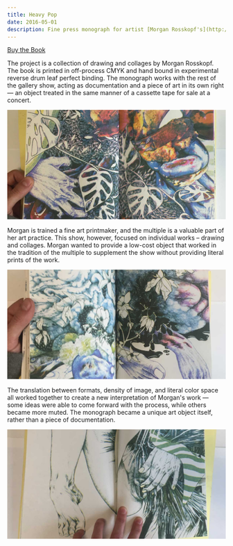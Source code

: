 ```yaml
---
title: Heavy Pop
date: 2016-05-01
description: Fine press monograph for artist [Morgan Rosskopf's](http://morganrosskopf.com/) solo show at [One Grand Gallery](http://www.onegrandgallery.com/) commissioned by the artist and the gallery.
---
```


<p class="text-center trailer-2">
	<a href="http://www.ogpdx.com/morgan-rosskopf-heavy-pop/1a4u531deq9xqrkunjqyk5di9aewey" class="nav-link">Buy the Book</a>
</p>


The project is a collection of drawing and collages by Morgan Rosskopf. The book is printed in off-process CMYK and hand bound in experimental reverse drum leaf perfect binding. The monograph works with the rest of the gallery show, acting as documentation and a piece of art in its own right — an object treated in the same manner of a cassette tape for sale at a concert.

![Heavy Pop Detail](./heavy-pop-01.jpg)

Morgan is trained a fine art printmaker, and the multiple is a valuable part of her art practice. This show, however, focused on individual works – drawing and collages. Morgan wanted to provide a low-cost object that worked in the tradition of the multiple to supplement the show without providing literal prints of the work.

![Heavy Pop Detail](./heavy-pop-02.jpg)

The translation between formats, density of image, and literal color space all worked together to create a new interpretation of Morgan's work — some ideas were able to come forward with the process, while others became more muted. The monograph became a unique art object itself, rather than a piece of documentation.

![Heavy Pop Detail](./heavy-pop-03.jpg)